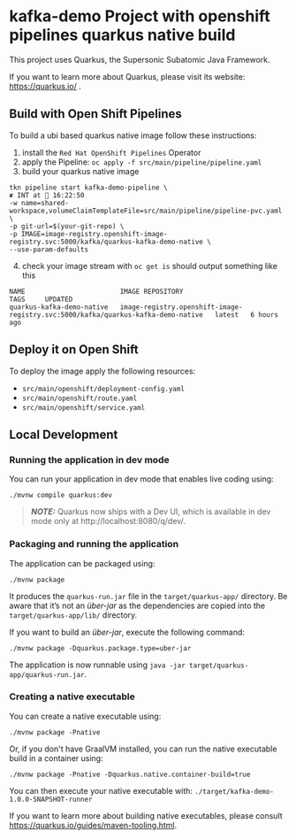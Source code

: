 # kafka-demo Project with openshift pipelines quarkus native build

This project uses Quarkus, the Supersonic Subatomic Java Framework.

If you want to learn more about Quarkus, please visit its website: https://quarkus.io/ .

## Build with Open Shift Pipelines

To build a ubi based quarkus native image follow these instructions:

1. install the `Red Hat OpenShift Pipelines` Operator
2. apply the Pipeline: `oc apply -f src/main/pipeline/pipeline.yaml`
3. build your quarkus native image 
```
tkn pipeline start kafka-demo-pipeline \                                                                                                                          ✘ INT at  16:22:50
-w name=shared-workspace,volumeClaimTemplateFile=src/main/pipeline/pipeline-pvc.yaml \
-p git-url=$(your-git-repo) \
-p IMAGE=image-registry.openshift-image-registry.svc:5000/kafka/quarkus-kafka-demo-native \
--use-param-defaults
```
4. check your image stream with `oc get is` should output something like this
```
NAME                        IMAGE REPOSITORY                                                                   TAGS     UPDATED
quarkus-kafka-demo-native   image-registry.openshift-image-registry.svc:5000/kafka/quarkus-kafka-demo-native   latest   6 hours ago
```

## Deploy it on Open Shift

To deploy the image apply the following resources:

- `src/main/openshift/deployment-config.yaml`
- `src/main/openshift/route.yaml`
- `src/main/openshift/service.yaml`

## Local Development
### Running the application in dev mode

You can run your application in dev mode that enables live coding using:
```shell script
./mvnw compile quarkus:dev
```

> **_NOTE:_**  Quarkus now ships with a Dev UI, which is available in dev mode only at http://localhost:8080/q/dev/.

### Packaging and running the application

The application can be packaged using:
```shell script
./mvnw package
```
It produces the `quarkus-run.jar` file in the `target/quarkus-app/` directory.
Be aware that it’s not an _über-jar_ as the dependencies are copied into the `target/quarkus-app/lib/` directory.

If you want to build an _über-jar_, execute the following command:
```shell script
./mvnw package -Dquarkus.package.type=uber-jar
```

The application is now runnable using `java -jar target/quarkus-app/quarkus-run.jar`.

### Creating a native executable

You can create a native executable using: 
```shell script
./mvnw package -Pnative
```

Or, if you don't have GraalVM installed, you can run the native executable build in a container using: 
```shell script
./mvnw package -Pnative -Dquarkus.native.container-build=true
```

You can then execute your native executable with: `./target/kafka-demo-1.0.0-SNAPSHOT-runner`

If you want to learn more about building native executables, please consult https://quarkus.io/guides/maven-tooling.html.

